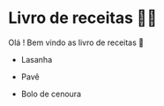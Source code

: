 # Livro de receitas :man_cook:

Olá ! Bem vindo as livro de receitas :wave:

- Lasanha

- Pavê

- Bolo de cenoura

  ​


